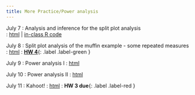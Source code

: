 ```yaml
---
title: More Practice/Power analysis 
---
```


July 7
: Analysis and inference for the split plot analysis    
  : [html](https://stat720.github.io/summer2025/notes/analysis-and-inference-for-a-split-plot-design.html) | [in-class R code](../scripts/07032025_muffin_analysis.Rmd)

July 8 
: Split plot analysis of the muffin example - some repeated measures 
  : [html](https://stat720.github.io/summer2025/notes/analysis-and-inference-for-a-split-plot-design---part-ii.html)
  : [**HW 4**](https://stat720.github.io/summer2025/assignments/Assignment4_YourLastName.pdf){: .label .label-green }

July 9 
: Power analysis I 
  : [html](https://stat720.github.io/summer2025/notes/power-analysis.html)

July 10 
: Power analysis II 
  : [html](https://stat720.github.io/summer2025/notes/power-analysis-ii.html)

July 11
: Kahoot! 
  : [html](https://stat720.github.io/summer2025/notes/friday.html)
  : **HW 3 due**{: .label .label-red }

